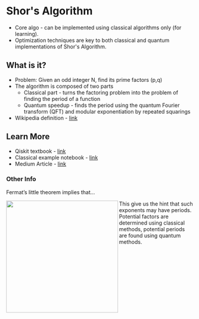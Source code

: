 # Shor's Algorithm

- Core algo - can be implemented using classical algorithms only (for learning).  
- Optimization techniques are key to both classical and quantum implementations of Shor's Algorithm.

## What is it?

- Problem: Given an odd integer N, find its prime factors (p,q)
- The algorithm is composed of two parts
    - Classical part -  turns the factoring problem into the problem of finding the period of a function 
    - Quantum speedup -  finds the period using the quantum Fourier transform (QFT) and modular exponentiation by repeated squarings
- Wikipedia definition - [link](https://en.wikipedia.org/wiki/Shor%27s_algorithm)

## Learn More

- Qiskit textbook - [link](https://qiskit.org/textbook/ch-algorithms/shor.html#1.-The-Problem:-Period-Finding)
- Classical example notebook - [link](https://github.com/PotatoDrug/Quantum-Cryptography/blob/master/Shor/Shor's%20Algorithm.ipynb)
- Medium Article - [link](https://towardsdatascience.com/quantum-factorization-b3f44be9d738)

### Other Info

Fermat’s little theorem implies that...

<img src="https://github.com/lynnlangit/learning-quantum/blob/main/images/fermat.png" width=300 align=left>

This give us the hint that such exponents may have periods.  Potential factors are determined using classical methods, potential periods are found using quantum methods.
